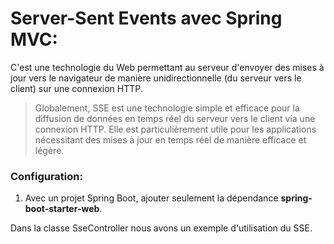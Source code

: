 # Server-Sent Events avec Spring MVC:
C'est une technologie du Web permettant au serveur d'envoyer des mises à jour vers le navigateur de manière unidirectionnelle (du serveur vers le client) sur une connexion HTTP.

> Globalement, SSE est une technologie simple et efficace pour la diffusion de données en temps réel du serveur vers le client via une connexion HTTP. Elle est particulièrement utile pour les applications nécessitant des mises à jour en temps réel de manière efficace et légère.

### Configuration:
1) Avec un projet Spring Boot, ajouter seulement la dépendance **spring-boot-starter-web**.

Dans la classe SseController nous avons un exemple d'utilisation du SSE.